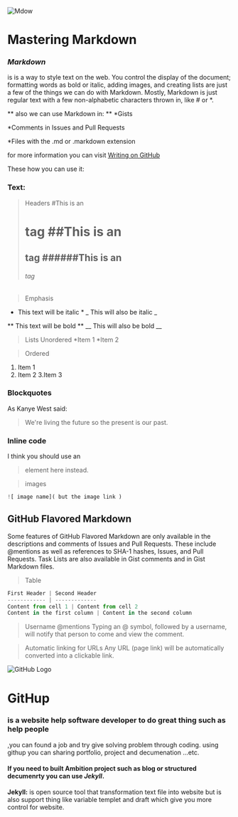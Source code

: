 ![Mdow](https://upload.wikimedia.org/wikipedia/commons/thumb/4/48/Markdown-mark.svg/1200px-Markdown-mark.svg.png)

# Mastering Markdown

### *_Markdown_*
is is a way to style text on the web. You control the display of the document;
formatting words as bold or italic, adding images, and creating lists are just 
a few of the things we can do with Markdown. Mostly, Markdown is just regular 
text with a few non-alphabetic characters thrown in, like # or *.

** also we can use Markdown in: **
*Gists

*Comments in Issues and Pull Requests 

*Files with the .md or .markdown extension
 
 for more information you can visit [Writing on GitHub](https://help.github.com/categories/writing-on-github/)
  
  These how you can use it:
  ### Text:
  
> Headers
#This is an <h1> tag
##This is an <h2> tag
######This is an <h6> tag
  
> Emphasis
* This text will be italic *
_ This will also be italic _

** This text will be bold **
__ This will also be bold __


> Lists 
Unordered
*Item 1
*Item 2
  
> Ordered
1. Item 1
2. Item 2
3.Item 3
  
### Blockquotes
As Kanye West said:
>We're living the future so
>the present is our past.
  
 ### Inline code
I think you should use an
> element here instead.
 
  
>images
  
 ```javascript
 ![ image name]( but the image link )
```
  
  
  ## GitHub Flavored Markdown
Some features of GitHub Flavored Markdown are only available in the descriptions 
  and comments of Issues and Pull Requests. These include @mentions as well as
  references to SHA-1 hashes, Issues, and Pull Requests. Task Lists are also
  available in Gist comments and in Gist Markdown files.
  
  >Table
  ```javascript
First Header | Second Header
------------ | -------------
Content from cell 1 | Content from cell 2
Content in the first column | Content in the second column
```
  
>Username @mentions 
  Typing an @ symbol, followed by a username, will notify that person to come and view the comment.
  
 >Automatic linking for URLs
Any URL (page link) will be automatically converted into a clickable link.
 
 
 ![GitHub Logo](https://e3arabi.com/wp-content/uploads/2021/02/github.jpeg)
 # GitHup
  
  ### is a website help software developer to do great thing such as help people
  ,you can found a job and try give solving problem through coding. using githup 
  you can sharing portfolio, project and decumenation ...etc. 
  
  #### If you need to built Ambition project such as blog or structured decumenrty you can use _Jekyll_.
  
  **Jekyll:** is open source tool that transformation text file into website but is also support thing like variable 
  templet and draft which give you more control for website.
  
  
  
